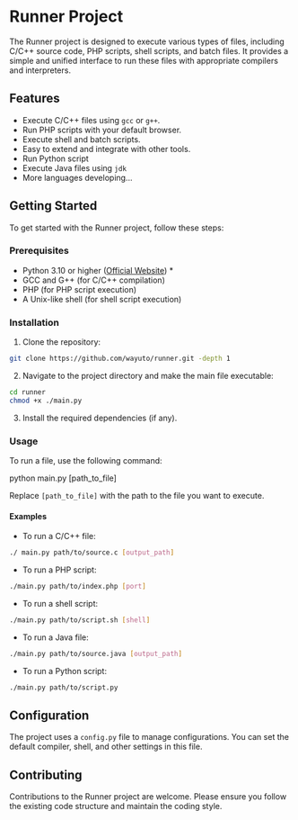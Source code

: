 # Runner Project

The Runner project is designed to execute various types of files, including C/C++ source code, PHP scripts, shell scripts, and batch files. It provides a simple and unified interface to run these files with appropriate compilers and interpreters.

## Features

- Execute C/C++ files using `gcc` or `g++`.
- Run PHP scripts with your default browser.
- Execute shell and batch scripts.
- Easy to extend and integrate with other tools.
- Run Python script
- Execute Java files using `jdk` 
- More languages developing...

## Getting Started

To get started with the Runner project, follow these steps:

### Prerequisites

- Python 3.10 or higher ([Official Website](https://www.python.org)) *
- GCC and G++ (for C/C++ compilation)
- PHP (for PHP script execution)
- A Unix-like shell (for shell script execution)

### Installation

1. Clone the repository:
```bash
git clone https://github.com/wayuto/runner.git -depth 1
```
2. Navigate to the project directory and make the main file executable:

```bash
cd runner
chmod +x ./main.py
```

3. Install the required dependencies (if any).

### Usage

To run a file, use the following command:

python main.py [path_to_file]


Replace `[path_to_file]` with the path to the file you want to execute.

#### Examples

- To run a C/C++ file:
```bash
./ main.py path/to/source.c [output_path]
```

- To run a PHP script:
```bash
./main.py path/to/index.php [port]
```

- To run a shell script:
```bash
./main.py path/to/script.sh [shell]
```
- To run a Java file:
```bash
./main.py path/to/source.java [output_path]
```
- To run a Python script:
```bash
./main.py path/to/script.py
```

## Configuration

The project uses a `config.py` file to manage configurations. You can set the default compiler, shell, and other settings in this file.

## Contributing

Contributions to the Runner project are welcome. Please ensure you follow the existing code structure and maintain the coding style.
